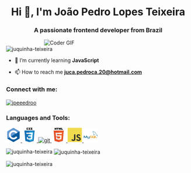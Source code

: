 <h1 align="center">Hi 👋, I'm João Pedro Lopes Teixeira</h1>
<h3 align="center">A passionate frontend developer from Brazil</h3>
<img alt="Coder GIF" align="right" width=400 src="https://magiccopy.xyz/assets/images/hadder.gif" />

<p align="left"> <img src="https://komarev.com/ghpvc/?username=juquinha-teixeira&label=Profile%20views&color=0e75b6&style=flat" alt="juquinha-teixeira" /> </p>

- 🌱 I’m currently learning **JavaScript**

- 📫 How to reach me **juca.pedroca.20@hotmail.com**

<h3 align="left">Connect with me:</h3>
<p align="left">
<a href="https://instagram.com/jpeeedroo" target="blank"><img align="center" src="https://raw.githubusercontent.com/rahuldkjain/github-profile-readme-generator/master/src/images/icons/Social/instagram.svg" alt="jpeeedroo" height="30" width="40" /></a>
</p>

<h3 align="left">Languages and Tools:</h3>
<p align="left"> <a href="https://www.cprogramming.com/" target="_blank" rel="noreferrer"> <img src="https://raw.githubusercontent.com/devicons/devicon/master/icons/c/c-original.svg" alt="c" width="40" height="40"/> </a> <a href="https://www.w3schools.com/css/" target="_blank" rel="noreferrer"> <img src="https://raw.githubusercontent.com/devicons/devicon/master/icons/css3/css3-original-wordmark.svg" alt="css3" width="40" height="40"/> </a> <a href="https://git-scm.com/" target="_blank" rel="noreferrer"> <img src="https://www.vectorlogo.zone/logos/git-scm/git-scm-icon.svg" alt="git" width="40" height="40"/> </a> <a href="https://www.w3.org/html/" target="_blank" rel="noreferrer"> <img src="https://raw.githubusercontent.com/devicons/devicon/master/icons/html5/html5-original-wordmark.svg" alt="html5" width="40" height="40"/> </a> <a href="https://developer.mozilla.org/en-US/docs/Web/JavaScript" target="_blank" rel="noreferrer"> <img src="https://raw.githubusercontent.com/devicons/devicon/master/icons/javascript/javascript-original.svg" alt="javascript" width="40" height="40"/> </a> <a href="https://www.mysql.com/" target="_blank" rel="noreferrer"> <img src="https://raw.githubusercontent.com/devicons/devicon/master/icons/mysql/mysql-original-wordmark.svg" alt="mysql" width="40" height="40"/> </a> </p>

<p><img align="left" src="https://github-readme-stats.vercel.app/api/top-langs?username=juquinha-teixeira&show_icons=true&locale=en&layout=compact" alt="juquinha-teixeira" /></p>

<p>&nbsp;<img align="center" src="https://github-readme-stats.vercel.app/api?username=juquinha-teixeira&show_icons=true&locale=en" alt="juquinha-teixeira" /></p>

<p><img align="center" src="https://github-readme-streak-stats.herokuapp.com/?user=juquinha-teixeira&" alt="juquinha-teixeira" /></p>

